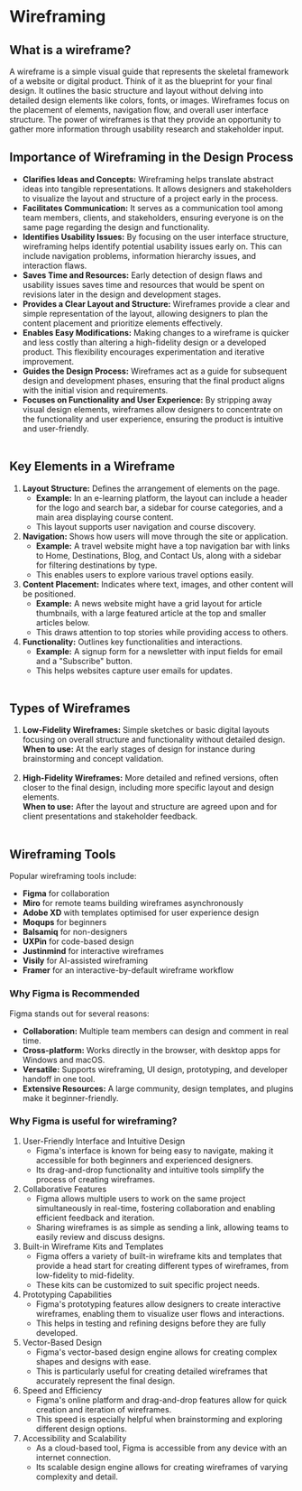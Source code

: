 # Wireframing
## What is a wireframe?
A wireframe is a simple visual guide that represents the skeletal framework of a website or digital product. Think of it as the blueprint for your final design. It outlines the basic structure and layout without delving into detailed design elements like colors, fonts, or images. Wireframes focus on the placement of elements, navigation flow, and overall user interface structure. The power of wireframes is that they provide an opportunity to gather more information through usability research and stakeholder input.

## Importance of Wireframing in the Design Process
* **Clarifies Ideas and Concepts:** Wireframing helps translate abstract ideas into tangible representations. It allows designers and stakeholders to visualize the layout and structure of a project early in the process.
* **Facilitates Communication:** It serves as a communication tool among team members, clients, and stakeholders, ensuring everyone is on the same page regarding the design and functionality.
* **Identifies Usability Issues:** By focusing on the user interface structure, wireframing helps identify potential usability issues early on. This can include navigation problems, information hierarchy issues, and interaction flaws.
* **Saves Time and Resources:** Early detection of design flaws and usability issues saves time and resources that would be spent on revisions later in the design and development stages.
* **Provides a Clear Layout and Structure:** Wireframes provide a clear and simple representation of the layout, allowing designers to plan the content placement and prioritize elements effectively.
* **Enables Easy Modifications:** Making changes to a wireframe is quicker and less costly than altering a high-fidelity design or a developed product. This flexibility encourages experimentation and iterative improvement.
* **Guides the Design Process:** Wireframes act as a guide for subsequent design and development phases, ensuring that the final product aligns with the initial vision and requirements.
* **Focuses on Functionality and User Experience:** By stripping away visual design elements, wireframes allow designers to concentrate on the functionality and user experience, ensuring the product is intuitive and user-friendly.<br/><br/>

## Key Elements in a Wireframe
1. **Layout Structure:** Defines the arrangement of elements on the page.
   * **Example:** In an e-learning platform, the layout can include a header for the logo and search bar, a sidebar for course categories, and a main area displaying        course content.
   * This layout supports user navigation and course discovery.
2. **Navigation:** Shows how users will move through the site or application.
   * **Example:** A travel website might have a top navigation bar with links to Home, Destinations, Blog, and Contact Us, along with a sidebar for filtering 
  destinations by type.
   * This enables users to explore various travel options easily.
3. **Content Placement:** Indicates where text, images, and other content will be positioned.  
   * **Example:** A news website might have a grid layout for article thumbnails, with a large featured article at the top and smaller articles below.
   * This draws attention to top stories while providing access to others.
4. **Functionality:** Outlines key functionalities and interactions.
   * **Example:** A signup form for a newsletter with input fields for email and a "Subscribe" button.
   * This helps websites capture user emails for updates.<br/><br/>

## Types of Wireframes
1. **Low-Fidelity Wireframes:** Simple sketches or basic digital layouts focusing on overall structure and functionality without detailed design.<br/>
  **When to use:** At the early stages of design for instance during brainstorming and concept validation. <br/><br/>
2. **High-Fidelity Wireframes:** More detailed and refined versions, often closer to the final design, including more specific layout and design elements.<br/>
  **When to use:** After the layout and structure are agreed upon and for client presentations and stakeholder feedback.<br/><br/>

## Wireframing Tools
Popular wireframing tools include:
* **Figma** for collaboration
* **Miro** for remote teams building wireframes asynchronously
* **Adobe XD** with templates optimised for user experience design
* **Moqups** for beginners
* **Balsamiq** for non-designers
* **UXPin** for code-based design
* **Justinmind** for interactive wireframes
* **Visily** for AI-assisted wireframing
* **Framer** for an interactive-by-default wireframe  workflow

### Why Figma is Recommended
Figma stands out for several reasons:
- **Collaboration:** Multiple team members can design and comment in real time.
- **Cross-platform:** Works directly in the browser, with desktop apps for Windows and macOS.
- **Versatile:** Supports wireframing, UI design, prototyping, and developer handoff in one tool.
- **Extensive Resources:** A large community, design templates, and plugins make it beginner-friendly.

### Why Figma is useful for wireframing?
1. User-Friendly Interface and Intuitive Design<br/>
    * Figma's interface is known for being easy to navigate, making it accessible for both beginners and experienced designers.<br/>
    * Its drag-and-drop functionality and intuitive tools simplify the process of creating wireframes.<br/>
2. Collaborative Features<br/>
    * Figma allows multiple users to work on the same project simultaneously in real-time, fostering collaboration and enabling efficient feedback and iteration. <br/>
    * Sharing wireframes is as simple as sending a link, allowing teams to easily review and discuss designs.<br/>
3. Built-in Wireframe Kits and Templates<br/>
    * Figma offers a variety of built-in wireframe kits and templates that provide a head start for creating different types of wireframes, from low-fidelity to mid-fidelity. <br/>
    * These kits can be customized to suit specific project needs. <br/>
4. Prototyping Capabilities<br/>
    * Figma's prototyping features allow designers to create interactive wireframes, enabling them to visualize user flows and interactions.<br/>
    * This helps in testing and refining designs before they are fully developed.<br/> 
5. Vector-Based Design<br/>
    * Figma's vector-based design engine allows for creating complex shapes and designs with ease.<br/>
    * This is particularly useful for creating detailed wireframes that accurately represent the final design.<br/>
6. Speed and Efficiency<br/>
    * Figma's online platform and drag-and-drop features allow for quick creation and iteration of wireframes.<br/>
    * This speed is especially helpful when brainstorming and exploring different design options.<br/>
7. Accessibility and Scalability<br/>
    * As a cloud-based tool, Figma is accessible from any device with an internet connection. <br/>
    * Its scalable design engine allows for creating wireframes of varying complexity and detail. 




